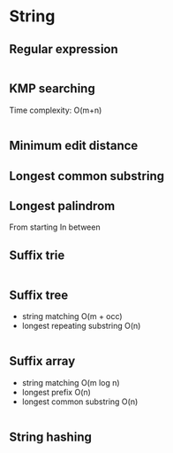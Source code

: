 # String

## Regular expression

```java

```

## KMP searching

Time complexity: O(m+n)

```java

```

## Minimum edit distance

## Longest common substring

## Longest palindrom

From starting
In between

## Suffix trie

```java

```

## Suffix tree
- string matching O(m + occ)
- longest repeating substring O(n)
```java

```

## Suffix array
- string matching O(m log n)
- longest prefix O(n)
- longest common substring O(n)

```java

```

## String hashing